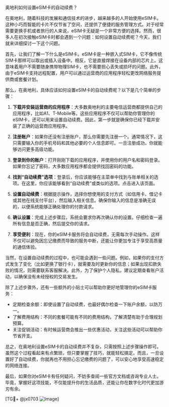 奥地利如何设置eSIM卡的自动续费？

在奥地利，随着科技的发展和通信技术的进步，越来越多的人开始使用eSIM卡。这种小巧而智能的卡片不仅节省了空间，还提供了便捷的服务管理方式。对于经常需要更换手机或者旅行的人来说，eSIM卡无疑是一个非常方便的选择。然而，很多人在初次接触eSIM卡时都会遇到一个问题：如何设置自动续费呢？今天，我们就来详细探讨一下这个问题。

首先，让我们了解一下什么是eSIM卡。eSIM卡是一种嵌入式SIM卡，它不像传统SIM卡那样可以取出或插入设备中。相反，它是直接焊接在设备内部的芯片上。这意味着用户不需要随身携带物理SIM卡，也不需要担心丢失或损坏的问题。此外，由于eSIM卡支持远程配置，用户可以通过运营商的应用程序轻松更改网络服务提供商或套餐计划。

那么，在奥地利，具体应该如何设置eSIM卡的自动续费呢？以下是几个简单的步骤：

1. **下载并安装运营商的应用程序**：大多数奥地利的主要电信运营商都提供自己的应用程序，比如A1、T-Mobile等。这些应用程序不仅可以帮助你管理你的eSIM卡，还可以用来设置自动续费。因此，第一步就是确保你已经下载并安装了正确的运营商应用程序。

2. **注册账户**：如果你还没有注册账户，那么你需要先注册一个。通常情况下，这只需要输入你的手机号码和其他必要的个人信息即可。一旦注册成功，你就能够访问更多高级功能。

3. **登录到你的账户**：打开刚刚下载的应用程序，并使用你的用户名和密码登录。如果你忘记了密码，大多数应用程序都会提供找回密码的功能。

4. **找到“自动续费”选项**：登录后，你应该能够在主菜单中找到与账单相关的选项。在这里，你应该能够看到“自动续费”或类似的选项。点击进入该页面。

5. **设置自动续费**：根据提示操作，选择你想使用的支付方式（如信用卡、借记卡或其他在线支付平台），然后输入相关信息。确保你输入的信息是准确无误的，以便系统能够正确处理你的付款请求。

6. **确认设置**：完成上述步骤后，系统会要求你再次确认你的设置。仔细检查一遍所有信息是否正确，然后提交你的请求。

7. **享受便利**：现在，你的eSIM卡服务将会自动续费，无需每次手动操作。这样不仅可以避免因忘记缴费而导致的服务中断，还能让你更加专注于享受高质量的通信体验。

当然，在设置自动续费的过程中，也可能会遇到一些问题。例如，如果你的支付方式发生了变化（比如更换了银行卡），就需要及时更新你的信息；如果出现扣款失败的情况，则需要联系客服解决。此外，为了保护个人隐私，建议定期查看账户活动，以确保没有未经授权的交易发生。

除了上述步骤外，还有一些额外的小贴士可以帮助你更好地管理你的eSIM卡服务：

- 定期检查余额：即使设置了自动续费，也最好偶尔检查一下账户余额，以防万一。
- 了解费用结构：不同的套餐可能有不同的费用结构，了解清楚有助于合理规划预算。
- 关注促销活动：有时候运营商会推出一些优惠活动，关注这些活动可以帮助你节省开支。

总之，在奥地利设置eSIM卡的自动续费并不复杂，只需按照上述步骤操作即可。虽然这个过程看起来有点繁琐，但只要掌握了技巧，就能轻松搞定。而且，一旦设置好了自动续费，你就再也不用担心忘记缴费的问题了，可以安心地享受高速稳定的网络连接。

最后，如果你对eSIM卡有任何疑问，不妨多查阅一些官方文档或咨询专业人士。毕竟，掌握好这项技能，不仅能提升你的生活品质，还能让你在数字化时代更加游刃有余。

[TG💪+ @jx0703 ![Image](https://github.com/user-attachments/assets/dbca1d08-cadb-493c-b0ec-ad6f7a83f270)]
